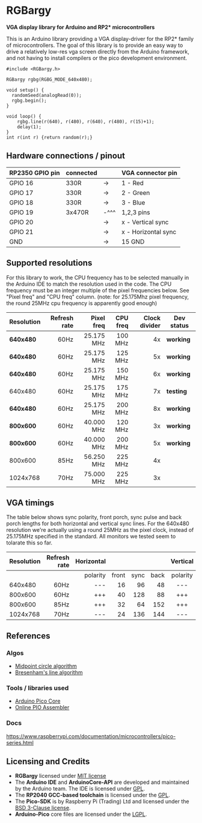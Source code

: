 # RGBargy

__VGA display library for Arduino and RP2* microcontrollers__

This is an Arduino library providing a VGA display-driver for the RP2* family of microcontrollers. The goal of this library is to provide an easy way to drive a relatively low-res vga screen directly from the Arduino framework, and not having to install compilers or the pico development environment.

```
#include <RGBargy.h>

RGBargy rgbg(RGBG_MODE_640x480);

void setup() {
  randomSeed(analogRead(0));
  rgbg.begin();
}

void loop() {
    rgbg.line(r(640), r(480), r(640), r(480), r(15)+1);
    delay(1);
}
int r(int r) {return random(r);}
```

## Hardware connections / pinout

| RP2350 GPIO pin | connected |      | VGA connector pin    |
|-----------------|-----------|------|----------------------|
| GPIO 16         | 330R      |  ->  |  1 - Red             |
| GPIO 17         | 330R      |  ->  |  2 - Green           |
| GPIO 18         | 330R      |  ->  |  3 - Blue            |
| GPIO 19         | 3x470R    | -^^^ |  1,2,3 pins          |
| GPIO 20         |           |  ->  |  x - Vertical sync   |
| GPIO 21         |           |  ->  |  x - Horizontal sync |
| GND             |           |  ->  | 15  GND              |


## Supported resolutions

For this library to work, the CPU frequency has to be selected manually in the Arduino IDE to match the resolution used in the code. The CPU frequency must be an integer multiple of the pixel frequencies below. See "Pixel freq" and "CPU freq" column. (note: for 25.175Mhz pixel frequency, the round 25MHz cpu frequency is apparently good enough)

| Resolution  | Refresh rate | Pixel freq |  CPU freq | Clock divider | Dev status   |
|-------------|-------------:|-----------:|----------:|--------------:|--------------|
| __640x480__ |         60Hz | 25.175 MHz |   100 MHz |            4x | __working__  |
| __640x480__ |         60Hz | 25.175 MHz |   125 MHz |            5x | __working__  |
| __640x480__ |         60Hz | 25.175 MHz |   150 MHz |            6x | __working__  |
|   640x480   |         60Hz | 25.175 MHz |   175 MHz |            7x | __testing__  |
| __640x480__ |         60Hz | 25.175 MHz |   200 MHz |            8x | __working__  |
| __800x600__ |         60Hz | 40.000 MHz |   120 MHz |            3x | __working__  |
| __800x600__ |         60Hz | 40.000 MHz |   200 MHz |            5x | __working__  |
|   800x600   |         85Hz | 56.250 MHz |   225 MHz |            4x |              |
|  1024x768   |         70Hz | 75.000 MHz |   225 MHz |            3x |              |


## VGA timings

The table below shows sync polarity, front porch, sync pulse and back porch lengths for both horizontal and vertical sync lines. For the 640x480 resolution we're actually using a round 25MHz as the pixel clock, instead of 25.175MHz specified in the standard. All monitors we tested seem to tolarate this so far.

| Resolution | Refresh rate | Horizontal |       |      |      | Vertical |       |      |      |
|------------|-------------:|-----------:|------:|-----:|-----:|:--------:|------:|-----:|-----:|
|            |              | polarity   | front | sync | back | polarity | front | sync | back |
|   640x480  |         60Hz |    ---     |    16 |   96 |   48 |   ---    |    10 |    2 |   33 |
|   800x600  |         60Hz |    +++     |    40 |  128 |   88 |   +++    |     1 |    4 |   23 |
|   800x600  |         85Hz |    +++     |    32 |   64 |  152 |   +++    |     1 |    3 |   27 |
|  1024x768  |         70Hz |    ---     |    24 |  136 |  144 |   ---    |     3 |    6 |   29 |


## References

### Algos
- [Midpoint circle algorithm](https://en.wikipedia.org/wiki/Midpoint_circle_algorithm)
- [Bresenham's line algorithm](https://en.wikipedia.org/wiki/Bresenham%27s_line_algorithm)

### Tools / libraries used
- [Arduino Pico Core ](https://github.com/earlephilhower/arduino-pico)
- [Online PIO Assembler](https://wokwi.com/tools/pioasm)

### Docs
https://www.raspberrypi.com/documentation/microcontrollers/pico-series.html

## Licensing and Credits
- __RGBargy__ licensed under [MIT license](https://mit-license.org/)
- The __Arduino IDE__ and __ArduinoCore-API__ are developed and maintained by the Arduino team. The IDE is licensed under [GPL](https://www.gnu.org/licenses/gpl-3.0.html).
- The __RP2040 GCC-based toolchain__ is licensed under the [GPL](https://www.gnu.org/licenses/gpl-3.0.html).
- The __Pico-SDK__ is by Raspberry Pi (Trading) Ltd and licensed under the [BSD 3-Clause license](https://opensource.org/license/bsd-3-clause).
- __Arduino-Pico__ core files are licensed under the [LGPL](https://www.gnu.org/licenses/old-licenses/lgpl-2.1.html).
